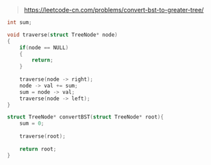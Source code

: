> https://leetcode-cn.com/problems/convert-bst-to-greater-tree/

``` c
int sum;

void traverse(struct TreeNode* node)
{
    if(node == NULL)
    {
        return;
    }
    
    traverse(node -> right);
    node -> val += sum;
    sum = node -> val;
    traverse(node -> left);
}

struct TreeNode* convertBST(struct TreeNode* root){
    sum = 0;
    
    traverse(root);
    
    return root;
}
```